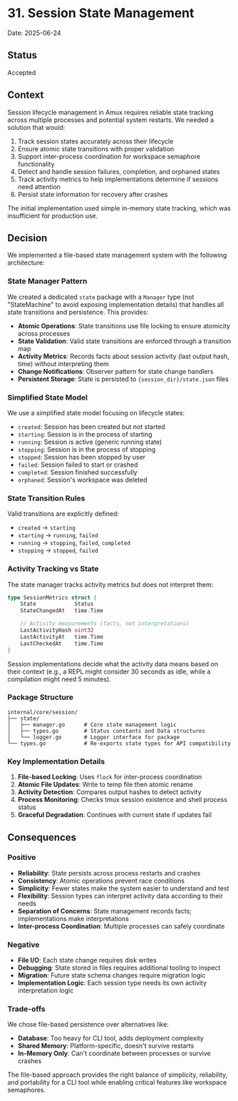 # 31. Session State Management

Date: 2025-06-24

## Status

Accepted

## Context

Session lifecycle management in Amux requires reliable state tracking across multiple processes and potential system restarts. We needed a solution that would:

1. Track session states accurately across their lifecycle
2. Ensure atomic state transitions with proper validation
3. Support inter-process coordination for workspace semaphore functionality
4. Detect and handle session failures, completion, and orphaned states
5. Track activity metrics to help implementations determine if sessions need attention
6. Persist state information for recovery after crashes

The initial implementation used simple in-memory state tracking, which was insufficient for production use.

## Decision

We implemented a file-based state management system with the following architecture:

### State Manager Pattern

We created a dedicated `state` package with a `Manager` type (not "StateMachine" to avoid exposing implementation details) that handles all state transitions and persistence. This provides:

- **Atomic Operations**: State transitions use file locking to ensure atomicity across processes
- **State Validation**: Valid state transitions are enforced through a transition map
- **Activity Metrics**: Records facts about session activity (last output hash, time) without interpreting them
- **Change Notifications**: Observer pattern for state change handlers
- **Persistent Storage**: State is persisted to `{session_dir}/state.json` files

### Simplified State Model

We use a simplified state model focusing on lifecycle states:

- `created`: Session has been created but not started
- `starting`: Session is in the process of starting
- `running`: Session is active (generic running state)
- `stopping`: Session is in the process of stopping
- `stopped`: Session has been stopped by user
- `failed`: Session failed to start or crashed
- `completed`: Session finished successfully
- `orphaned`: Session's workspace was deleted

### State Transition Rules

Valid transitions are explicitly defined:

- `created` → `starting`
- `starting` → `running`, `failed`
- `running` → `stopping`, `failed`, `completed`
- `stopping` → `stopped`, `failed`

### Activity Tracking vs State

The state manager tracks activity metrics but does not interpret them:

```go
type SessionMetrics struct {
    State            Status
    StateChangedAt   time.Time

    // Activity measurements (facts, not interpretations)
    LastActivityHash uint32
    LastActivityAt   time.Time
    LastCheckedAt    time.Time
}
```

Session implementations decide what the activity data means based on their context (e.g., a REPL might consider 30 seconds as idle, while a compilation might need 5 minutes).

### Package Structure

```text
internal/core/session/
├── state/
│   ├── manager.go      # Core state management logic
│   ├── types.go        # Status constants and Data structures
│   └── logger.go       # Logger interface for package
└── types.go            # Re-exports state types for API compatibility
```

### Key Implementation Details

1. **File-based Locking**: Uses `flock` for inter-process coordination
2. **Atomic File Updates**: Write to temp file then atomic rename
3. **Activity Detection**: Compares output hashes to detect activity
4. **Process Monitoring**: Checks tmux session existence and shell process status
5. **Graceful Degradation**: Continues with current state if updates fail

## Consequences

### Positive

- **Reliability**: State persists across process restarts and crashes
- **Consistency**: Atomic operations prevent race conditions
- **Simplicity**: Fewer states make the system easier to understand and test
- **Flexibility**: Session types can interpret activity data according to their needs
- **Separation of Concerns**: State management records facts; implementations make interpretations
- **Inter-process Coordination**: Multiple processes can safely coordinate

### Negative

- **File I/O**: Each state change requires disk writes
- **Debugging**: State stored in files requires additional tooling to inspect
- **Migration**: Future state schema changes require migration logic
- **Implementation Logic**: Each session type needs its own activity interpretation logic

### Trade-offs

We chose file-based persistence over alternatives like:

- **Database**: Too heavy for CLI tool, adds deployment complexity
- **Shared Memory**: Platform-specific, doesn't survive restarts
- **In-Memory Only**: Can't coordinate between processes or survive crashes

The file-based approach provides the right balance of simplicity, reliability, and portability for a CLI tool while enabling critical features like workspace semaphores.
